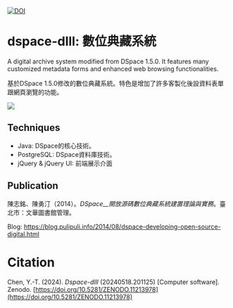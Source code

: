 [![DOI](https://zenodo.org/badge/9954185.svg)](https://zenodo.org/doi/10.5281/zenodo.11213978)

dspace-dlll: 數位典藏系統
===========

A digital archive system modified from DSpace 1.5.0. It features many customized metadata forms and enhanced web browsing functionalities.

基於DSpace 1.5.0修改的數位典藏系統。特色是增加了許多客製化後設資料表單跟網頁瀏覽的功能。

![](https://blogger.googleusercontent.com/img/a/AVvXsEjlc86Gm3liUH7WSpmYxDxF7EVpU_17yQcJhUkBka_b-6ke5yIXqP0K8NdXOr6YsWbOpUTILIgrt00RF793uenkHQionwX0nljNLUAwikVAD8LDILSFk5Da11pPxBHNL8mnav4JUBF78ozXevJKoADaEaK6Bj_DRYcbDBxNfAVFv1DT4E5CfuZsTg)

## Techniques

- Java: DSpace的核心技術。
- PostgreSQL: DSpace資料庫技術。
- jQuery & jQuery UI: 前端展示介面

## Publication

陳志銘、陳勇汀（2014）。_DSpace__開放源碼數位典藏系統建置理論與實務_。臺北市：文華圖書館管理。

Blog: https://blog.pulipuli.info/2014/08/dspace-developing-open-source-digital.html

# Citation

Chen, Y.-T. (2024). *Dspace-dlll* (20240518.201125) [Computer software]. Zenodo. [https://doi.org/10.5281/ZENODO.11213978](https://doi.org/10.5281/ZENODO.11213978)
